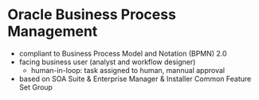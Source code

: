 # Oracle Business Process Management

- compliant to Business Process Model and Notation (BPMN) 2.0
- facing business user (analyst and workflow designer)
  - human-in-loop: task assigned to human, mannual approval
- based on SOA Suite & Enterprise Manager & Installer Common Feature Set Group
